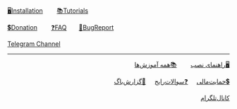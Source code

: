 [🖥️Installation](https://github.com/hiddify/hiddify-config/wiki#installation-guide-)&nbsp;&nbsp;&nbsp;&nbsp;&nbsp;&nbsp;&nbsp;&nbsp;[📚Tutorials](https://github.com/hiddify/hiddify-config/wiki/all-tutorials-and-videos)&nbsp;&nbsp;&nbsp;&nbsp;&nbsp;&nbsp;&nbsp;&nbsp;

[💲Donation](https://github.com/hiddify/hiddify-config/wiki/Support)&nbsp;&nbsp;&nbsp;&nbsp;&nbsp;&nbsp;&nbsp;&nbsp;[❓FAQ](https://github.com/hiddify/hiddify-config/discussions/categories/q-a-%D8%B3%D9%88%D8%A7%D9%84%D8%A7%D8%AA-%D8%B1%D8%A7%DB%8C%D8%AC)&nbsp;&nbsp;&nbsp;&nbsp;&nbsp;&nbsp;&nbsp;[🐞BugReport](https://github.com/hiddify/hiddify-config/issues)&nbsp;&nbsp;&nbsp;&nbsp;&nbsp;&nbsp;&nbsp;&nbsp;

[Telegram Channel](https://t.me/hiddify)
***
<div markdown="1" dir="rtl">

[🖥️راهنمای نصب](https://github.com/hiddify/hiddify-config/wiki/Home_Fa#%D8%B1%D8%A7%D9%87%D9%86%D9%85%D8%A7%DB%8C-%D9%86%D8%B5%D8%A8-)&nbsp;&nbsp;&nbsp;&nbsp;&nbsp;&nbsp;&nbsp;&nbsp;[📚همه آموزش‌ها](https://github.com/hiddify/hiddify-config/wiki/%D9%87%D9%85%D9%87-%D8%A2%D9%85%D9%88%D8%B2%D8%B4%E2%80%8C%D9%87%D8%A7-%D9%88-%D9%88%DB%8C%D8%AF%D8%A6%D9%88%D9%87%D8%A7) &nbsp;&nbsp;&nbsp;&nbsp;&nbsp;&nbsp;&nbsp;&nbsp; 

[💲حمایت‌مالی](https://github.com/hiddify/hiddify-config/wiki/Support)&nbsp;&nbsp;&nbsp;&nbsp;&nbsp;[❓سوالات‌رایج](https://github.com/hiddify/hiddify-config/discussions/categories/q-a-%D8%B3%D9%88%D8%A7%D9%84%D8%A7%D8%AA-%D8%B1%D8%A7%DB%8C%D8%AC) &nbsp;&nbsp;&nbsp;&nbsp;[🐞گزارش‌باگ](https://github.com/hiddify/hiddify-config/issues)&nbsp;&nbsp;&nbsp;&nbsp;&nbsp;&nbsp;&nbsp;&nbsp;

[کانال‌تلگرام](https://t.me/hiddify)

</div>
